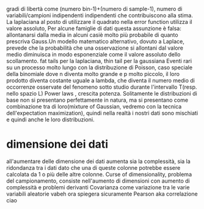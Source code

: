 gradi di libertà come  (numero bin-1)+(numero di sample-1), numero di variabili/campioni indipendenti indipendenti che contribuiscono alla stima.
La laplaciana al posto di utilizzare il quadrato nella error function utilizza il valore assoluto, Per alcune famiglie di dati questa assunzione è falsa: allontanarsi dalla media in alcuni casiè molto più probabile di quanto prescriva Gauss.Un modello matematico alternativo, dovuto a Laplace, prevede che la probabilità che una osservazione si allontani dal valore medio diminuisca in modo esponenziale come il valore assoluto dello scollamento. fat tails per la laplaciana, thin tail per la gaussiana
Eventi rari su un processo molto lungo con la distribuzione di Poisson, caso speciale della binomiale dove n diventa molto grande e p molto piccolo, il loro prodotto diventa costante uguale a lambda, che diventa il numero medio di occorrenze osservate del fenomeno sotto studio durante l'intervallo T(resp. nello spazio L)
Power laws , crescita potenza.
Solitamente le distribuzioni di base non si presentano perfettamente in natura, ma si presentano come combinazione tra di loro(mixture of Gaussian, vedremo con la tecnica dell'expectation maximization), quindi nella realtà i nostri dati sono mischiati e quindi anche le loro distribuzioni.


# dimensione dei dati
all'aumentare delle dimensione dei dati aumenta sia la complessità, sia la ridondanza tra i dati dato che una di queste colonne potrebbe essere calcolata da 1 o più delle altre colonne.
Curse of dimensionality, problema del campionamento, consiste nell'aumento di dimensioni con aumento di complessità e problemi derivanti
Covarianza come variazione tra le varie variabili aleatorie
vabeh ora spiegera sicuramente Pearson aka correlazione ciao